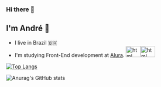 ### Hi there :wave:
## I'm André :slightly_smiling_face:
- I live in Brazil :brazil:
- I'm studying Front-End development at <a href="https://www.alura.com.br/">Alura</a>.
<img aling="center" alt="html" height="30" width="40" src="https://cdn.jsdelivr.net/gh/devicons/devicon/icons/html5/html5-original-wordmark.svg"><img aling="center" alt="html" height="30" width="40" src="https://cdn.jsdelivr.net/gh/devicons/devicon/icons/css3/css3-original-wordmark.svg">

[![Top Langs](https://github-readme-stats.vercel.app/api/top-langs/?username=andre-possan&langs_count=8)](https://github.com/anuraghazra/github-readme-stats)

![Anurag's GitHub stats](https://github-readme-stats.vercel.app/api?username=andre-possan&show_icons=true&theme=chartreuse-dark)
